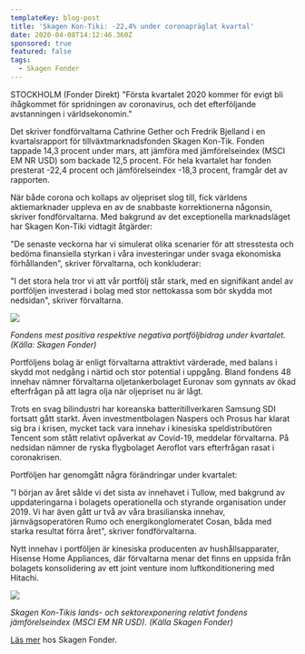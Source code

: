```yaml
---
templateKey: blog-post
title: 'Skagen Kon-Tiki: -22,4% under coronapräglat kvartal'
date: 2020-04-08T14:12:46.360Z
sponsored: true
featured: false
tags:
  - Skagen Fonder
---
```

STOCKHOLM (Fonder Direkt) "Första kvartalet 2020 kommer för evigt bli ihågkommet för spridningen av coronavirus, och det efterföljande avstanningen i världsekonomin."

Det skriver fondförvaltarna Cathrine Gether och Fredrik Bjelland i en kvartalsrapport för tillväxtmarknadsfonden Skagen Kon-Tik. Fonden tappade 14,3 procent under mars, att jämföra med jämförelseindex (MSCI EM NR USD) som backade 12,5 procent. För hela kvartalet har fonden presterat -22,4 procent och jämförelseindex -18,3 procent, framgår det av rapporten.

När både corona och kollaps av oljepriset slog till, fick världens aktiemarknader uppleva en av de snabbaste korrektionerna någonsin, skriver fondförvaltarna. Med bakgrund av det exceptionella marknadsläget har Skagen Kon-Tiki vidtagit åtgärder:

"De senaste veckorna har vi simulerat olika scenarier för att stresstesta och bedöma finansiella styrkan i våra investeringar under svaga ekonomiska förhållanden", skriver förvaltarna, och konkluderar:

"I det stora hela tror vi att vår portfölj står stark, med en signifikant andel av portföljen investerad i bolag med stor nettokassa som bör skydda mot nedsidan", skriver förvaltarna.

![](/img/tiki1.png)

*Fondens mest positiva respektive negativa portföljbidrag under kvartalet. (Källa: Skagen Fonder)*

Portföljens bolag är enligt förvaltarna attraktivt värderade, med balans i skydd mot nedgång i närtid och stor potential i uppgång. Bland fondens 48 innehav nämner förvaltarna oljetankerbolaget Euronav som gynnats av ökad efterfrågan på att lagra olja när oljepriset nu är lågt.

Trots en svag bilindustri har koreanska batteritillverkaren Samsung SDI fortsatt gått starkt. Även investmentbolagen Naspers och Prosus har klarat sig bra i krisen, mycket tack vara innehav i kinesiska speldistributören Tencent som stått relativt opåverkat av Covid-19, meddelar förvaltarna. På nedsidan nämner de ryska flygbolaget Aeroflot vars efterfrågan rasat i coronakrisen.

Portföljen har genomgått några förändringar under kvartalet:

"I början av året sålde vi det sista av innehavet i Tullow, med bakgrund av uppdateringarna i bolagets operationella och styrande organisation under 2019. Vi har även gått ur två av våra brasilianska innehav, järnvägsoperatören Rumo och energikonglomeratet Cosan, båda med starka resultat förra året", skriver fondförvaltarna.

Nytt innehav i portföljen är kinesiska producenten av hushållsapparater, Hisense Home Appliances, där förvaltarna menar det finns en uppsida från bolagets konsolidering av ett joint venture inom luftkonditionering med Hitachi.

![](/img/tiki2.png)

*Skagen Kon-Tikis lands- och sektorexponering relativt fondens jämförelseindex (MSCI EM NR USD). (Källa Skagen Fonder)*

[Läs mer](https://www.skagenfonder.se/globalassets/pdfs/status-reports/sweden/skagen-kon-tiki-a/2020/20200331_skagen-kon-tiki-a-q1.pdf) hos Skagen Fonder.